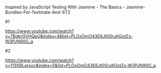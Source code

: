 Inspired by JavaScript Testing With Jasmine - The Basics - Jasmine-Bundles-For-Textmate-And-ST2

#1

https://www.youtube.com/watch?v=7BqkrGVHQeU&index=4&list=PLOxOmO43E6Jt0SruKGxtZs-W3PJN90G_a

#2

https://www.youtube.com/watch?v=113XBLarsoc&index=5&list=PLOxOmO43E6Jt0SruKGxtZs-W3PJN90G_a
